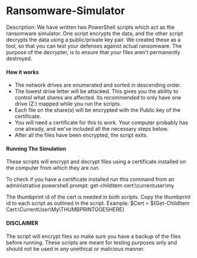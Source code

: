 # Ransomware-Simulator
Description:
We have written two PowerShell scripts which act as the ransomware simulator. One script encrypts the data, and the other script decrypts the data using a public/private key pair. We created these as a tool, so that you can test your defenses against actual ransomware. The purpose of the decrypter, is to ensure that your files aren’t permanently destroyed.

#### How it works ####
  - The network drives are enumerated and sorted in descending order.
  - The lowest drive letter will be attacked. This gives you the ability to control what shares are affected. Its recommended to only have     one drive (Z:) mapped while you run the scripts.
  - Each file on the share(s) will be encrypted with the Public key of the certificate. 
  - You will need a certificate for this to work. Your computer probably has one already, and we've included all the necessary steps           below.
  - After all the files have been encrypted, the script exits.

#### Running The Simulation ####
These scripts will encrypt and decrypt files using a certificate installed on the computer from which they are run.

To check if you have a certificate installed run this command from an administrative powershell prompt:
get-childitem cert:\currentuser\my

The thumbprint id of the cert is needed in both scripts. Copy the thumbprint id to each script as outlined in the 
script. 
Example:
$Cert = $(Get-ChildItem Cert:\CurrentUser\My\THUMBPRINTGOESHERE)

#### DISCLAIMER ####
The script will encrypt files so make sure you have a backup of the files before running.
These scripts are meant for testing purposes only and should not be used in any unethical or malicious manner.

